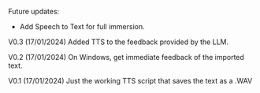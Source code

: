 Future updates:
- Add Speech to Text for full immersion.

V0.3 (17/01/2024)
Added TTS to the feedback provided by the LLM.

V0.2 (17/01/2024)
On Windows, get immediate feedback of the imported text.

V0.1 (17/01/2024)
Just the working TTS script that saves the text as a .WAV

